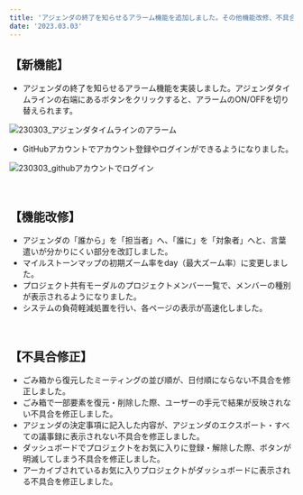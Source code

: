```yaml
---
title: 'アジェンダの終了を知らせるアラーム機能を追加しました。その他機能改修、不具合の修正を行いました。'
date: '2023.03.03'
---
```


## 【新機能】

- アジェンダの終了を知らせるアラーム機能を実装しました。アジェンダタイムラインの右端にあるボタンをクリックすると、アラームのON/OFFを切り替えられます。

![230303_アジェンダタイムラインのアラーム](https://user-images.githubusercontent.com/92074639/223351834-0244509c-de52-4d36-98a6-e04647e6a377.png)

- GitHubアカウントでアカウント登録やログインができるようになりました。

![230303_githubアカウントでログイン](https://user-images.githubusercontent.com/92074639/223351896-3beaaed5-14b8-4999-a69f-6d03a8abf562.png)

<br>

## 【機能改修】

- アジェンダの「誰から」を「担当者」へ、「誰に」を「対象者」へと、言葉遣いが分かりにくい部分を改訂しました。
- マイルストーンマップの初期ズーム率をday（最大ズーム率）に変更しました。
- プロジェクト共有モーダルのプロジェクトメンバー一覧で、メンバーの種別が表示されるようになりました。
- システムの負荷軽減処置を行い、各ページの表示が高速化しました。

<br>

## 【不具合修正】
- ごみ箱から復元したミーティングの並び順が、日付順にならない不具合を修正しました。
- ごみ箱で一部要素を復元・削除した際、ユーザーの手元で結果が反映されない不具合を修正しました。
- アジェンダの決定事項に記入した内容が、アジェンダのエクスポート・すべての議事録に表示されない不具合を修正しました。
- ダッシュボードでプロジェクトをお気に入りに登録・解除した際、ボタンが明滅してしまう不具合を修正しました。
- アーカイブされているお気に入りプロジェクトがダッシュボードに表示される不具合を修正しました。
